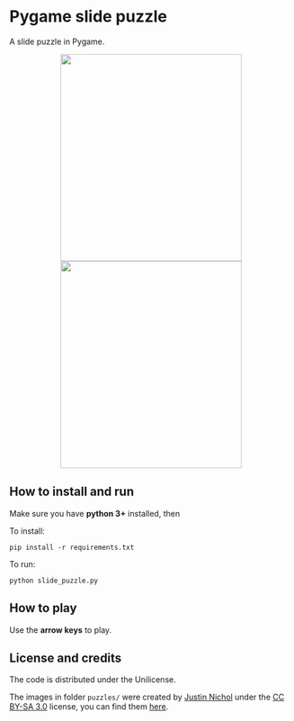 # Pygame slide puzzle
A slide puzzle in Pygame.

<p align="center">
  <img src="https://github.com/thiagojobson/pygame-slide-puzzle/blob/master/screenshot1.png" width="322" height="368">
  <img src="https://github.com/thiagojobson/pygame-slide-puzzle/blob/master/screenshot2.png" width="322" height="368">
</p>

## How to install and run
Make sure you have **python 3+** installed, then

To install:
```
pip install -r requirements.txt
```

To run:
```
python slide_puzzle.py
```

## How to play
Use the **arrow keys** to play.

## License and credits
The code is distributed under the Unilicense.

The images in folder `puzzles/` were created by [Justin Nichol](https://opengameart.org/users/justin-nichol)
under the [CC BY-SA 3.0](https://creativecommons.org/licenses/by-sa/3.0/) license, you can find them [here](https://opengameart.org/content/monster-icons-pack-three).
